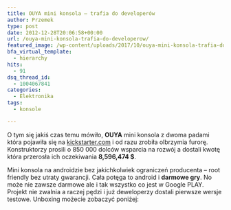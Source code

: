 ```yaml
---
title: OUYA mini konsola – trafia do developerów
author: Przemek
type: post
date: 2012-12-28T20:06:58+00:00
url: /ouya-mini-konsola-trafia-do-developerow/
featured_image: /wp-content/uploads/2017/10/ouya-mini-konsola-trafia-do-deve.jpg
bfa_virtual_template:
  - hierarchy
hits:
  - 91
dsq_thread_id:
  - 1004067841
categories:
  - Elektronika
tags:
  - konsole

---
```

O tym się jakiś czas temu mówiło, **OUYA** mini konsola z dwoma padami która pojawiła się na <a href="http://www.kickstarter.com/projects/ouya/ouya-a-new-kind-of-video-game-console" target="_blank">kickstarter.com</a> i od razu zrobiła olbrzymia furorę. Konstruktorzy prosili o 850 000 dolców wsparcia na rozwój a dostali kwotę która przerosła ich oczekiwania **8,596,474 $**.

<!--more-->

Mini konsola na androidzie bez jakichkolwiek ograniczeń producenta &#8211; root friendly bez utraty gwarancji. Cała potęga to android i **darmowe gry**. No może nie zawsze darmowe ale i tak wszystko co jest w Google PLAY. Projekt nie zwalnia a raczej pędzi i już deweloperzy dostali pierwsze wersje testowe. Unboxing możecie zobaczyć poniżej: